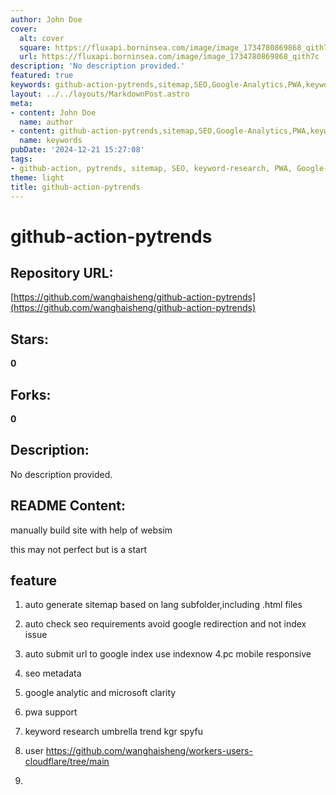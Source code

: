 ```yaml
---
author: John Doe
cover:
  alt: cover
  square: https://fluxapi.borninsea.com/image/image_1734780869868_qith7c
  url: https://fluxapi.borninsea.com/image/image_1734780869868_qith7c
description: 'No description provided.'
featured: true
keywords: github-action-pytrends,sitemap,SEO,Google-Analytics,PWA,keyword-research,Umbrella-Trend,KGR,SpyFu,Responsive-Token,Google-Indexnow
layout: ../../layouts/MarkdownPost.astro
meta:
- content: John Doe
  name: author
- content: github-action-pytrends,sitemap,SEO,Google-Analytics,PWA,keyword-research,Umbrella-Trend,KGR,SpyFu,Responsive-Token,Google-Indexnow
  name: keywords
pubDate: '2024-12-21 15:27:08'
tags:
- github-action, pytrends, sitemap, SEO, keyword-research, PWA, Google-Analytics, Microsoft-Clarity, responsive-design, indexing
theme: light
title: github-action-pytrends
---
```


# github-action-pytrends

## Repository URL: 
[https://github.com/wanghaisheng/github-action-pytrends](https://github.com/wanghaisheng/github-action-pytrends)

## Stars: 
**0**

## Forks: 
**0**

## Description: 
No description provided.

## README Content: 
manually build site with help of websim



this may not perfect but is a start


## feature 


1. auto generate sitemap based on lang subfolder,including .html files
2. auto check seo requirements avoid google redirection and not index issue
3. auto submit url to google index use indexnow
4.pc mobile responsive
5. seo metadata
6. google analytic and microsoft clarity
7. pwa support
8. keyword research
   umbrella  trend  kgr spyfu
10.  user  https://github.com/wanghaisheng/workers-users-cloudflare/tree/main

11.  

